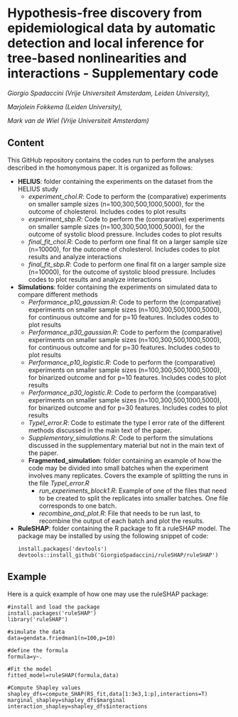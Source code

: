 # Hypothesis-free discovery from epidemiological data by automatic detection and local inference for tree-based nonlinearities and interactions - Supplementary code
_Giorgio Spadaccini (Vrije Universiteit Amsterdam, Leiden University),_

_Marjolein Fokkema (Leiden University),_

_Mark van de Wiel (Vrije Universiteit Amsterdam)_

## Content

This GitHub repository contains the codes run to perform the analyses described in the homonymous paper. It is organized as follows:

- **HELIUS**: folder containing the experiments on the dataset from the HELIUS study
  - _experiment_chol.R_: Code to perform the (comparative) experiments on smaller sample sizes (n=100,300,500,1000,5000), for the outcome of cholesterol. Includes codes to plot results
  - _experiment_sbp.R_: Code to perform the (comparative) experiments on smaller sample sizes (n=100,300,500,1000,5000), for the outcome of systolic blood pressure. Includes codes to plot results
  - _final_fit_chol.R_: Code to perform one final fit on a larger sample size (n=10000), for the outcome of cholesterol. Includes codes to plot results and analyze interactions
  - _final_fit_sbp.R_: Code to perform one final fit on a larger sample size (n=10000), for the outcome of systolic blood pressure. Includes codes to plot results and analyze interactions
- **Simulations**: folder containing the experiments on simulated data to compare different methods
  - _Performance_p10_gaussian.R_: Code to perform the (comparative) experiments on smaller sample sizes (n=100,300,500,1000,5000), for continuous outcome and for p=10 features. Includes codes to plot results
  - _Performance_p30_gaussian.R_: Code to perform the (comparative) experiments on smaller sample sizes (n=100,300,500,1000,5000), for continuous outcome and for p=30 features. Includes codes to plot results
  - _Performance_p10_logistic.R_: Code to perform the (comparative) experiments on smaller sample sizes (n=100,300,500,1000,5000), for binarized outcome and for p=10 features. Includes codes to plot results
  - _Performance_p30_logistic.R_: Code to perform the (comparative) experiments on smaller sample sizes (n=100,300,500,1000,5000), for binarized outcome and for p=30 features. Includes codes to plot results
  - _TypeI_error.R_: Code to estimate the type I error rate of the different methods discussed in the main text of the paper.
  - _Supplementary_simulations.R_: Code to perform the simulations discussed in the supplementary material but not in the main text of the paper.
  - **Fragmented_simulation**: folder containing an example of how the code may be divided into small batches when the experiment involves many replicates. Covers the example of splitting the runs in the file _TypeI_error.R_
    - _run_experiments_block1.R_: Example of one of the files that need to be created to split the replicates into smaller batches. One file corresponds to one batch.
    - _recombine_and_plot.R_: File that needs to be run last, to recombine the output of each batch and plot the results.
- **RuleSHAP**: folder containing the R package to fit a ruleSHAP model. The package may be installed by using the following snippet of code:
  ```
  install.packages('devtools')
  devtools::install_github('GiorgioSpadaccini/ruleSHAP/ruleSHAP')
  ```



## Example

Here is a quick example of how one may use the ruleSHAP package:

```
#install and load the package
install.packages('ruleSHAP')
library('ruleSHAP')

#simulate the data
data=gendata.friedman1(n=100,p=10)

#define the formula
formula=y~.

#Fit the model
fitted_model=ruleSHAP(formula,data)

#Compute Shapley values
shapley_dfs=compute_SHAP(RS_fit,data[1:3e3,1:p],interactions=T)
marginal_shapley=shapley_dfs$marginal
interaction_shapley=shapley_dfs$interactions
```
